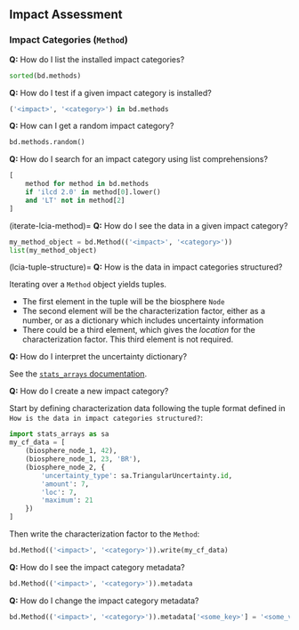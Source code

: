 ## Impact Assessment

### Impact Categories (`Method`)

**Q:** How do I list the installed impact categories?

```python
sorted(bd.methods)
```

**Q:** How do I test if a given impact category is installed?

```python
('<impact>', '<category>') in bd.methods
```

**Q:** How can I get a random impact category?

```python
bd.methods.random()
```

**Q:** How do I search for an impact category using list comprehensions?

```python
[
    method for method in bd.methods
    if 'ilcd 2.0' in method[0].lower()
    and 'LT' not in method[2]
]
```

(iterate-lcia-method)=
**Q:** How do I see the data in a given impact category?

```python
my_method_object = bd.Method(('<impact>', '<category>'))
list(my_method_object)
```

(lcia-tuple-structure)=
**Q:** How is the data in impact categories structured?

Iterating over a `Method` object yields tuples.

* The first element in the tuple will be the biosphere `Node`
* The second element will be the characterization factor, either as a number, or as a dictionary which includes uncertainty information
* There could be a third element, which gives the *location* for the characterization factor. This third element is not required.

**Q:** How do I interpret the uncertainty dictionary?

See the [`stats_arrays` documentation](https://stats-arrays.readthedocs.io/en/latest/#mapping-parameter-array-columns-to-uncertainty-distributions).

**Q:** How do I create a new impact category?

Start by defining characterization data following the tuple format defined in `How is the data in impact categories structured?`:

```python
import stats_arrays as sa
my_cf_data = [
    (biosphere_node_1, 42),
    (biosphere_node_1, 23, 'BR'),
    (biosphere_node_2, {
        'uncertainty_type': sa.TriangularUncertainty.id,
        'amount': 7,
        'loc': 7,
        'maximum': 21
    })
]
```

Then write the characterization factor to the `Method`:

```python
bd.Method(('<impact>', '<category>')).write(my_cf_data)
```

**Q:** How do I see the impact category metadata?

```python
bd.Method(('<impact>', '<category>')).metadata
```

**Q:** How do I change the impact category metadata?

```python
bd.Method(('<impact>', '<category>')).metadata['<some_key>'] = '<some_value>'
```
